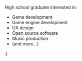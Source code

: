 High school graduate interested in:
- Game development
- Game engine development
- UX design
- Open source software 
- Music production
- (and more...)

:)
